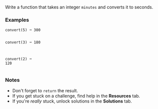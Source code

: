 <div><p><span>Write a function that takes an integer </span><code>minutes</code><span> and converts it to seconds.</span></p><h3><span>Examples</span></h3><pre><code>convert(5) ➞ 300

convert(3) ➞ 180

convert(2) ➞ 120</code></pre><h3><span>Notes</span></h3><ul><li><span>Don't forget to </span><code>return</code><span> the result.</span></li><li><span>If you get stuck on a challenge, find help in the </span><strong><span>Resources</span></strong><span> tab.</span></li><li><span>If you're </span><em><span>really</span></em><span> stuck, unlock solutions in the </span><strong><span>Solutions</span></strong><span> tab.</span></li></ul></div>